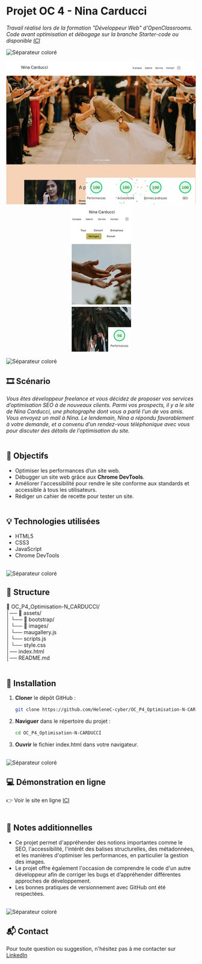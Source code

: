 # Projet OC 4 - Nina Carducci

<i>Travail réalisé lors de la formation "Développeur Web" d'OpenClassrooms.<br>Code avant optimisation et débogage sur la branche Starter-code ou disponible [ICI](https://github.com/OpenClassrooms-Student-Center/Nina-Carducci-Dev)</i>

![Séparateur coloré](./assets/images/readme/séparateur.png)

<p align="center">
  <img src="./assets/images/readme/nina-carducci-desktop.webp" alt="Capture d'écran du site de Nina Carducci après optimisation sur ordinateur">
  <img src="./assets/images/readme/nina-carducci-mobile.webp" alt="Capture d'écran du site de Nina Carducci après optimisation sur mobile">
</p>

![Séparateur coloré](./assets/images/readme/séparateur.png)

## 🎞️ Scénario
<i>Vous êtes développeur freelance et vous décidez de proposer vos services d’optimisation SEO à de nouveaux clients. Parmi vos prospects, il y a le site de Nina Carducci, une photographe dont vous a parlé l’un de vos amis. Vous envoyez un mail à Nina. Le lendemain, Nina a répondu favorablement à votre demande, et a convenu d’un rendez-vous téléphonique avec vous pour discuter des détails de l’optimisation du site.</i>
<br><br>

## 🎯 Objectifs
- Optimiser les performances d’un site web.
- Débugger un site web grâce aux **Chrome DevTools**.
- Améliorer l'accessibilité pour rendre le site conforme aux standards et accessible à tous les utilisateurs.
- Rédiger un cahier de recette pour tester un site.
<br><br>

## 💡 Technologies utilisées
- HTML5
- CSS3
- JavaScript
- Chrome DevTools 
<br><br>

![Séparateur coloré](./assets/images/readme/séparateur.png)

## 📂 Structure
📁 OC_P4_Optimisation-N_CARDUCCI/<br> 
│── 📁 assets/ <br>
│    └── 📁 bootstrap/ <br>
│    └── 📁 images/<br>
│    └── maugallery.js<br>
│    └── scripts.js<br>
│    └── style.css<br>
│── index.html<br> 
│── README.md
<br><br>

## 🚀 Installation
1. **Cloner** le dépôt GitHub :
   ```bash
   git clone https://github.com/HeleneC-cyber/OC_P4_Optimisation-N-CARDUCCI.git
2. **Naviguer** dans le répertoire du projet :
   ```bash
   cd OC_P4_Optimisation-N-CARDUCCI
3. **Ouvrir** le fichier index.html dans votre navigateur.
<br><br>

![Séparateur coloré](./assets/images/readme/séparateur.png)

## 💻 Démonstration en ligne
👉 Voir le site en ligne [ICI](https://helenec-cyber.github.io/OC_P4_Optimisation-N-CARDUCCI/)
<br><br>

## 📝 Notes additionnelles
- Ce projet permet d'appréhender des notions importantes comme le SEO, l'accessibilité, l'intérêt des balises structurelles, des métadonnées, et les manières d'optimiser les performances, en particulier la gestion des images.
- Le projet offre également l'occasion de comprendre le code d'un autre développeur afin de corriger les bugs et d’appréhender différentes approches de développement.
- Les bonnes pratiques de versionnement avec GitHub ont été respectées.
<br><br>

![Séparateur coloré](./assets/images/readme/séparateur.png)

## 📬 Contact
Pour toute question ou suggestion, n'hésitez pas à me contacter sur [LinkedIn](https://www.linkedin.com/in/helene-canovas-48710b141/)